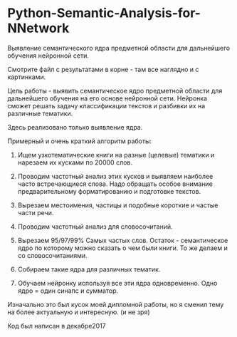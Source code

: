 # Python-Semantic-Analysis-for-NNetwork
 Выявление семантического ядра предметной области для дальнейшего обучения нейронной сети.
 
 Смотрите файл с результатами в корне - там все наглядно и с картинками.
 
 
 Цель работы - выявить семантическое ядро предметной области для дальнейшего обучения на его основе нейронной сети.
 Нейронка сможет решать задачу классификации текстов и разбивки их на различные тематики.
 
 Здесь реализовано только выявление ядра.
 
 Примерный и очень краткий алгоритм работы:
 1) Ищем узкотематические книги на разные (целевые) тематики и нарезаем их кусками по 20000 слов.
 2) Проводим частотный анализ этих кусков и выявляем наиболее часто встречающиеся слова.
 Надо обращать особое внимание предварительному форматированию и подготовке текстов.
 3) Вырезаем местоимения, частицы и подобные короткие и частые части речи.
 
 4) Проводим частотный анализ для словосочитаний.
 
 5) Вырезаем 95/97/99% Самых частых слов. Остаток - семантическое ядро по которому можно сказать о чем были книги.
   То же делаем и со словосочитаниями.
  
 6) Собираем такие ядра для различных тематик.
 7) Обучаем нейронку используя все эти ядра одновременно. Одно ядро = один синапс и сумматор.
  
Изначально это был кусок моей дипломной работы, но я сменил тему на более актуальную и интересную. (и не зря)
 
 Код был написан в декабре2017
